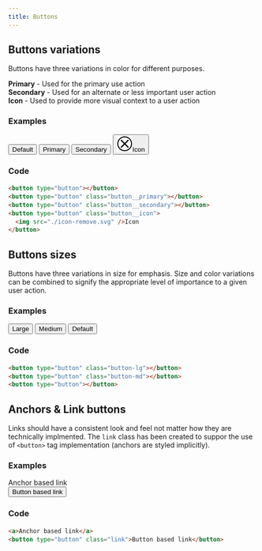 ```yaml
---
title: Buttons
---
```

## Buttons variations
Buttons have three variations in color for different purposes.

**Primary** - Used for the primary use action<br />
**Secondary** - Used for an alternate or less important user action<br />
**Icon** - Used to provide more visual context to a user action

### Examples
<div class="library__example">
  <button type="button" class="button-md">Default</button>
  <button type="button" class="button-md button__primary">Primary</button>
  <button type="button" class="button-md button__secondary">Secondary</button>
  <button type="button" class="button__icon" >
    <img src="../assets/images/icon-remove.svg" />Icon
  </button>
</div>

### Code
```html
<button type="button"></button>
<button type="button" class="button__primary"></button>
<button type="button" class="button__secondary"></button>
<button type="button" class="button__icon">
  <img src="./icon-remove.svg" />Icon
</button>
```


## Buttons sizes
Buttons have three variations in size for emphasis.  Size and color variations can be combined to signify the appropriate level of importance to a given user action.

### Examples
<div class="library__example">
  <button type="button" class="button-lg">Large</button>
  <button type="button" class="button-md">Medium</button>
  <button type="button" class="">Default</button>
</div>

### Code
```html
<button type="button" class="button-lg"></button>
<button type="button" class="button-md"></button>
<button type="button"></button>
```


## Anchors & Link buttons
Links should have a consistent look and feel not matter how they are technically implmented.  The `link` class has been created to suppor the use of `<button>` tag implementation (anchors are styled implicitly).

### Examples
<div class="library__example">
  <a>Anchor based link</a><br />
  <button type="button" class="link">Button based link</button>
</div>

### Code
```html
<a>Anchor based link</a>
<button type="button" class="link">Button based link</button>
```
